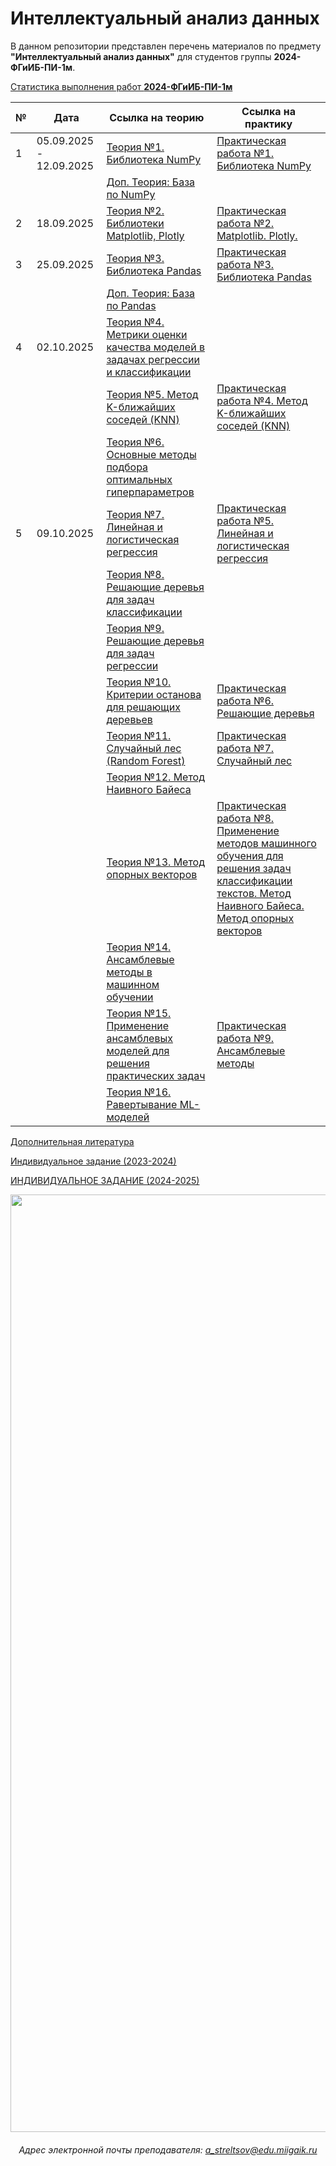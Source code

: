 # Интеллектуальный анализ данных

В данном репозитории представлен перечень материалов по предмету **"Интеллектуальный анализ данных"** для студентов группы **2024-ФГиИБ-ПИ-1м**.

[Статистика выполнения работ **2024-ФГиИБ-ПИ-1м**](https://docs.google.com/spreadsheets/d/1TsUM1ENrrJe66pq2j6BspRwShB9YzTf6urL4GQf-ygI/edit?gid=1440547512#gid=1440547512)  


| №   | Дата       | Ссылка на теорию                     | Ссылка на практику                  |
|-----|------------|--------------------------------------|--------------------------------------|
| 1   | 05.09.2025 - 12.09.2025 |  [Теория №1. Библиотека NumPy](https://colab.research.google.com/drive/1fJCzJZU7hPFgJGdfplMSgM8KbeGFbz76?usp=sharing)      | [Практическая работа №1. Библиотека NumPy](https://colab.research.google.com/drive/1nfY1ED-frHlgLvxpzFpzck3JxnQJYjfn?usp=sharing)   |
|     |            | [Доп. Теория: База по NumPy](https://u.to/_3YkIg)  | |
|  2  | 18.09.2025| [Теория №2. Библиотеки Matplotlib, Plotly](https://colab.research.google.com/drive/1Ch4KnWSF2gmJNmOuYl2_PCSNr9yrl4O-?usp=sharing)      | [Практическая работа №2. Matplotlib. Plotly.](https://u.to/FnckIg)   |
|  3  | 25.09.2025| [Теория №3. Библиотека Pandas](https://u.to/7sMWIQ)      | [Практическая работа №3. Библиотека Pandas](https://u.to/N3ckIg)   |
|     |            | [Доп. Теория: База по Pandas](https://colab.research.google.com/drive/11_nhB0R3RcffgImI98k-jokIxwx_Ahag?usp=sharing)  | |
|  4  | 02.10.2025| [Теория №4. Метрики оценки качества моделей в задачах регрессии и классификации](https://u.to/_aFLIQ) |  |
|    |            | [Теория №5. Метод K-ближайших соседей (KNN)](https://u.to/cgdsIQ) | [Практическая работа №4. Метод K-ближайших соседей (KNN)](https://clck.ru/3PHCUK) |
|   |            | [Теория №6. Основные методы подбора оптимальных гиперпараметров](https://u.to/ufVfIQ) |  |
|  5  | 09.10.2025| [Теория №7. Линейная и логистическая регрессия](https://u.to/rwpsIQ) | [Практическая работа №5. Линейная и логистическая регрессия](https://u.to/UItYIg) |
|   |            | [Теория №8. Решающие деревья для задач классификации](https://u.to/M5mEIQ) |  |
|    |            | [Теория №9. Решающие деревья для задач регрессии](https://u.to/ypmEIQ) |  |
|   |            | [Теория №10. Критерии останова для решающих деревьев](https://u.to/SZqEIQ) | [Практическая работа №6. Решающие деревья](https://u.to/tiJSIg) |
|    |            | [Теория №11. Случайный лес (Random Forest)](https://u.to/AhCDIQ) | [Практическая работа №7. Случайный лес](https://u.to/vCJSIg) |
|   |            | [Теория №12. Метод Наивного Байеса](https://u.to/UxGDIQ) |  |
|   |            | [Теория №13. Метод опорных векторов](https://u.to/AhKDIQ) | [Практическая работа №8. Применение методов машинного обучения для решения задач классификации текстов. Метод Наивного Байеса. Метод опорных векторов](https://u.to/cItYIg) |
|   |            | [Теория №14. Ансамблевые методы в машинном обучении](https://u.to/Z0bJIQ) |  |
|    |            | [Теория №15. Применение ансамблевых моделей для решения практических задач](https://u.to/xLbRIQ) | [Практическая работа №9. Ансамблевые методы](https://u.to/iotYIg) |
|   |            | [Теория №16. Равертывание ML-моделей](https://u.to/DftfIQ) |  |




[Дополнительная литература](https://cloud.mail.ru/public/veX3/Aasf7g7U8)

[Индивидуальное задание (2023-2024)](https://colab.research.google.com/drive/1MoAUgcCaWWJ-c-Rq7Gcc1QmC_PYnyPVd?usp=sharing)

[ИНДИВИДУАЛЬНОЕ ЗАДАНИЕ (2024-2025)](https://colab.research.google.com/drive/1IIE3vV2Vks1J2GCi9-psqR-sbJ_FUhoA?usp=sharing)

<div id="header" align="center">
<!--   <img src="https://i.gifer.com/74pZ.gif" width="150"/> -->
  <img src="https://i.pinimg.com/originals/fb/47/4b/fb474b70b4092f95c379e633ca58d27c.gif" width="1500"/>
<!--   <img src="https://media0.giphy.com/media/v1.Y2lkPTc5MGI3NjExdGdoYmNtamZybXRldXU4bjI0ZnFienhodnVtZHVqbzVvNTJ4MXdxYiZlcD12MV9pbnRlcm5hbF9naWZfYnlfaWQmY3Q9Zw/UcK7JalnjCz0k/giphy.gif" width="125"/>
</div> -->

###### Адрес электронной почты преподавателя: a_streltsov@edu.miigaik.ru
